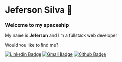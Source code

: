 # Jeferson Silva 🚀

### Welcome to my spaceship

My name is **Jeferson** and I'm a fullstack web developer

Would you like to find me?

[![Linkedin Badge](https://img.shields.io/badge/-LinkedIn-blue?style=flat-square&logo=Linkedin&logoColor=white&link=https://www.linkedin.com/in/1jeferson/)](https://www.linkedin.com/in/1jeferson/)
[![Gmail Badge](https://img.shields.io/badge/-Gmail-c14438?style=flat-square&logo=Gmail&logoColor=white&link=mailto:jeferson.s.silva1@gmail.com)](mailto:jeferson.s.silva1@gmail.com)
[![Github Badge](https://img.shields.io/badge/-Github-000?style=flat-square&logo=Github&logoColor=white&link=https://github.com/Jeferson1)](https://github.com/Jeferson1)

<!--
**Jeferson1/Jeferson1** is a ✨ _special_ ✨ repository because its `README.md` (this file) appears on your GitHub profile.





